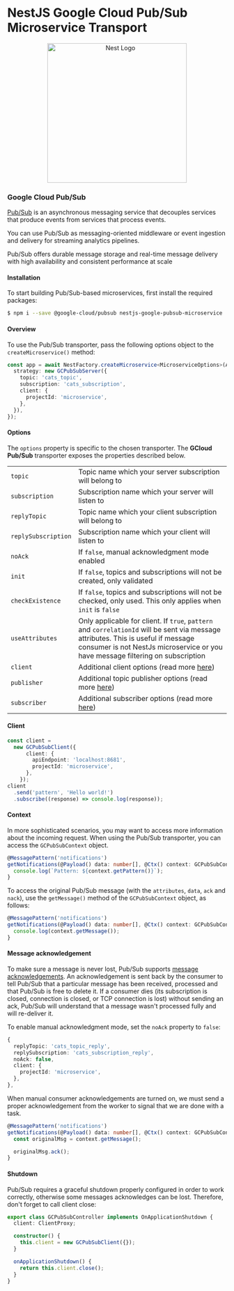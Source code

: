 # NestJS Google Cloud Pub/Sub Microservice Transport

<p align="center">
  <a href="http://nestjs.com/" target="blank"><img src="https://nestjs.com/img/logo_text.svg" width="320" alt="Nest Logo" /></a>
</p>

### Google Cloud Pub/Sub

[Pub/Sub](https://cloud.google.com/pubsub) is an asynchronous messaging service that decouples services that produce events from services that process events.

You can use Pub/Sub as messaging-oriented middleware or event ingestion and delivery for streaming analytics pipelines.

Pub/Sub offers durable message storage and real-time message delivery with high availability and consistent performance at scale

#### Installation

To start building Pub/Sub-based microservices, first install the required packages:

```bash
$ npm i --save @google-cloud/pubsub nestjs-google-pubsub-microservice
```

#### Overview

To use the Pub/Sub transporter, pass the following options object to the `createMicroservice()` method:

```typescript
const app = await NestFactory.createMicroservice<MicroserviceOptions>(ApplicationModule, {
  strategy: new GCPubSubServer({
    topic: 'cats_topic',
    subscription: 'cats_subscription',
    client: {
      projectId: 'microservice',
    },
  }),
});
```

#### Options

The `options` property is specific to the chosen transporter. The <strong>GCloud Pub/Sub</strong> transporter exposes the properties described below.

<table>
  <tr>
    <td><code>topic</code></td>
    <td>Topic name which your server subscription will belong to</td>
  </tr>  
  <tr>
    <td><code>subscription</code></td>
    <td>Subscription name which your server will listen to</td>
  </tr>
  <tr>
    <td><code>replyTopic</code></td>
    <td>Topic name which your client subscription will belong to</td>
  </tr>
  <tr>
    <td><code>replySubscription</code></td>
    <td>Subscription name which your client will listen to</td>
  </tr>
  <tr>
    <td><code>noAck</code></td>
    <td>If <code>false</code>, manual acknowledgment mode enabled</td>
  </tr>
  <tr>
    <td><code>init</code></td>
    <td>If <code>false</code>, topics and subscriptions will not be created, only validated</td>
  </tr>
  <tr>
    <td><code>checkExistence</code></td>
    <td>If <code>false</code>, topics and subscriptions will not be checked, only used. This only applies when <code>init</code> is <code>false</code></td>
  </tr>
  <tr>
    <td><code>useAttributes</code></td>
    <td>Only applicable for client. If <code>true</code>, <code>pattern</code> and <code>correlationId</code> will be sent via message attributes. This is useful if message consumer is not NestJs microservice or you have message filtering on subscription</td>
  </tr>
  <tr>
    <td><code>client</code></td>
    <td>Additional client options (read more <a href="https://googleapis.dev/nodejs/pubsub/latest/global.html#ClientConfig" rel="nofollow" target="_blank">here</a>)</td>
  </tr>
  <tr>
    <td><code>publisher</code></td>
    <td>Additional topic publisher options (read more <a href="https://googleapis.dev/nodejs/pubsub/latest/global.html#PublishOptions" rel="nofollow" target="_blank">here</a>)</td>
  </tr>
  <tr>
    <td><code>subscriber</code></td>
    <td>Additional subscriber options (read more <a href="https://googleapis.dev/nodejs/pubsub/latest/global.html#SubscriberOptions" rel="nofollow" target="_blank">here</a>)</td>
  </tr>
</table>

#### Client

```typescript
const client = 
  new GCPubSubClient({
      client: {
        apiEndpoint: 'localhost:8681',
        projectId: 'microservice',
      },
    });
client
  .send('pattern', 'Hello world!')
  .subscribe((response) => console.log(response));
```

#### Context

In more sophisticated scenarios, you may want to access more information about the incoming request. When using the Pub/Sub transporter, you can access the `GCPubSubContext` object.

```typescript
@MessagePattern('notifications')
getNotifications(@Payload() data: number[], @Ctx() context: GCPubSubContext) {
  console.log(`Pattern: ${context.getPattern()}`);
}
```

To access the original Pub/Sub message (with the `attributes`, `data`, `ack` and `nack`), use the `getMessage()` method of the `GCPubSubContext` object, as follows:

```typescript
@MessagePattern('notifications')
getNotifications(@Payload() data: number[], @Ctx() context: GCPubSubContext) {
  console.log(context.getMessage());
}
```

#### Message acknowledgement

To make sure a message is never lost, Pub/Sub supports [message acknowledgements](https://cloud.google.com/pubsub/docs/subscriber#at-least-once-delivery). An acknowledgement is sent back by the consumer to tell Pub/Sub that a particular message has been received, processed and that Pub/Sub is free to delete it. If a consumer dies (its subscription is closed, connection is closed, or TCP connection is lost) without sending an ack, Pub/Sub will understand that a message wasn't processed fully and will re-deliver it.

To enable manual acknowledgment mode, set the `noAck` property to `false`:

```typescript
{
  replyTopic: 'cats_topic_reply',
  replySubscription: 'cats_subscription_reply',
  noAck: false,
  client: {
    projectId: 'microservice',
  },
},
```

When manual consumer acknowledgements are turned on, we must send a proper acknowledgement from the worker to signal that we are done with a task.

```typescript
@MessagePattern('notifications')
getNotifications(@Payload() data: number[], @Ctx() context: GCPubSubContext) {
  const originalMsg = context.getMessage();

  originalMsg.ack();
}
```

#### Shutdown

Pub/Sub requires a graceful shutdown properly configured in order to work correctly, otherwise some messages acknowledges can be lost. Therefore, don't forget to call client close:

```typescript
export class GCPubSubController implements OnApplicationShutdown {
  client: ClientProxy;

  constructor() {
    this.client = new GCPubSubClient({});
  }

  onApplicationShutdown() {
    return this.client.close();
  }
}
```
